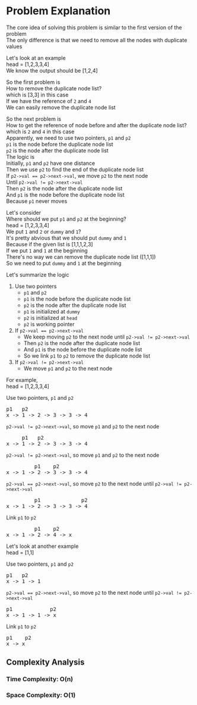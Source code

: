 # Problem Explanation

The core idea of solving this problem is similar to the first version of the problem<br>
The only difference is that we need to remove all the nodes with duplicate values<br>

Let's look at an example<br>
head = [1,2,3,3,4]<br>
We know the output should be [1,2,4]<br>

So the first problem is<br>
How to remove the duplicate node list?<br>
which is [3,3] in this case<br>
If we have the reference of `2` and `4`<br>
We can easily remove the duplicate node list<br>

So the next problem is<br>
How to get the reference of node before and after the duplicate node list?<br>
which is `2` and `4` in this case<br>
Apparently, we need to use two pointers, `p1` and `p2`<br>
`p1` is the node before the duplicate node list<br>
`p2` is the node after the duplicate node list<br>
The logic is<br>
Initially, `p1` and `p2` have one distance<br>
Then we use `p2` to find the end of the duplicate node list<br>
If `p2->val == p2->next->val`, we move `p2` to the next node<br>
Until `p2->val != p2->next->val`<br>
Then `p2` is the node after the duplicate node list<br>
And `p1` is the node before the duplicate node list<br>
Because `p1` never moves<br>

Let's consider<br>
Where should we put `p1` and `p2` at the beginning?<br>
head = [1,2,3,3,4]<br>
We put `1` and `2` or `dummy` and `1`?<br>
It's pretty abvious that we should put `dummy` and `1`<br>
Because if the given list is [1,1,1,2,3]<br>
If we put `1` and `1` at the beginning<br>
There's no way we can remove the duplicate node list ([1,1,1])<br>
So we need to put `dummy` and `1` at the beginning<br>

Let's summarize the logic<br>
1. Use two pointers
   - `p1` and `p2`
   - `p1` is the node before the duplicate node list
   - `p2` is the node after the duplicate node list
   - `p1` is initialized at `dummy`
   - `p2` is initialized at `head`
   - `p2` is working pointer
2. If `p2->val == p2->next->val`
   - We keep moving `p2` to the next node until `p2->val != p2->next->val`
   - Then `p2` is the node after the duplicate node list
   - And `p1` is the node before the duplicate node list
   - So we link `p1` to `p2` to remove the duplicate node list
3. If `p2->val != p2->next->val`
   - We move `p1` and `p2` to the next node

For example,<br>
head = [1,2,3,3,4]<br>

Use two pointers, `p1` and `p2`
<pre>
p1   p2
x -> 1 -> 2 -> 3 -> 3 -> 4
</pre>

`p2->val != p2->next->val`, so move `p1` and `p2` to the next node
<pre>
     p1   p2
x -> 1 -> 2 -> 3 -> 3 -> 4
</pre>

`p2->val != p2->next->val`, so move `p1` and `p2` to the next node
<pre>
         p1    p2
x -> 1 -> 2 -> 3 -> 3 -> 4
</pre>

`p2->val == p2->next->val`, so move `p2` to the next node until `p2->val != p2->next->val`
<pre>
         p1             p2
x -> 1 -> 2 -> 3 -> 3 -> 4
</pre>

Link `p1` to `p2`
<pre>
         p1    p2          
x -> 1 -> 2 -> 4 -> x
</pre>

Let's look at another example<br>
head = [1,1]<br>

Use two pointers, `p1` and `p2`
<pre>
p1   p2
x -> 1 -> 1
</pre>

`p2->val == p2->next->val`, so move `p2` to the next node until `p2->val != p2->next->val`
<pre>
p1            p2
x -> 1 -> 1 -> x
</pre>

Link `p1` to `p2`
<pre>
p1    p2
x -> x
</pre>


## Complexity Analysis

### Time Complexity: O(n)

### Space Complexity: O(1)